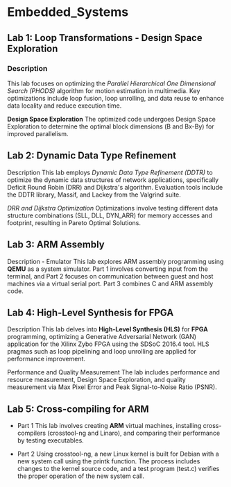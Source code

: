 # Embedded_Systems

## Lab 1: Loop Transformations - Design Space Exploration
### Description
This lab focuses on optimizing the *Parallel Hierarchical One Dimensional Search (PHODS)* algorithm for motion estimation in multimedia. Key optimizations include loop fusion, loop unrolling, and data reuse to enhance data locality and reduce execution time.

**Design Space Exploration**
The optimized code undergoes Design Space Exploration to determine the optimal block dimensions (Β and Βx-By) for improved parallelism.

## Lab 2: Dynamic Data Type Refinement
Description
This lab employs *Dynamic Data Type Refinement (DDTR)* to optimize the dynamic data structures of network applications, specifically Deficit Round Robin (DRR) and Dijkstra's algorithm. Evaluation tools include the DDTR library, Massif, and Lackey from the Valgrind suite.

*DRR and Dijkstra Optimization*
Optimizations involve testing different data structure combinations (SLL, DLL, DYN_ARR) for memory accesses and footprint, resulting in Pareto Optimal Solutions.

## Lab 3: ARM Assembly
Description - Emulator
This lab explores ARM assembly programming using **QEMU** as a system simulator. Part 1 involves converting input from the terminal, and Part 2 focuses on communication between guest and host machines via a virtual serial port. Part 3 combines C and ARM assembly code.

## Lab 4: High-Level Synthesis for FPGA
Description
This lab delves into **High-Level Synthesis (HLS)** for **FPGA** programming, optimizing a Generative Adversarial Network (GAN) application for the Xilinx Zybo FPGA using the SDSoC 2016.4 tool. HLS pragmas such as loop pipelining and loop unrolling are applied for performance improvement.

Performance and Quality Measurement
The lab includes performance and resource measurement, Design Space Exploration, and quality measurement via Max Pixel Error and Peak Signal-to-Noise Ratio (PSNR).

## Lab 5: Cross-compiling for ARM
- Part 1
This lab involves creating **ARM** virtual machines, installing cross-compilers (crosstool-ng and Linaro), and comparing their performance by testing executables.

 - Part 2
Using crosstool-ng, a new Linux kernel is built for Debian with a new system call using the printk function. The process includes changes to the kernel source code, and a test program (test.c) verifies the proper operation of the new system call.
